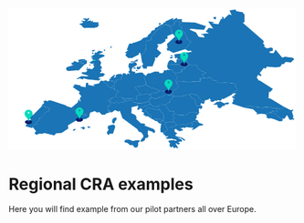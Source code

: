 <img alt="Examples" src="./images/top/Pages_regional_examples_03_v2.png" class="page-main-photo">

Regional CRA examples
=======================

Here you will find example from our pilot partners all over Europe.
